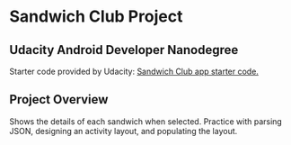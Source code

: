 # Sandwich Club Project
## Udacity Android Developer Nanodegree 

Starter code provided by Udacity: [Sandwich Club app starter code.](https://github.com/udacity/sandwich-club-starter-code)

## Project Overview
Shows the details of each sandwich when selected. Practice with parsing JSON, designing an activity layout, and populating the layout.
